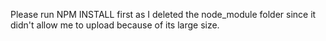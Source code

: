 Please run NPM INSTALL first as I deleted the node_module folder since it didn't allow me to upload because of its large size.
